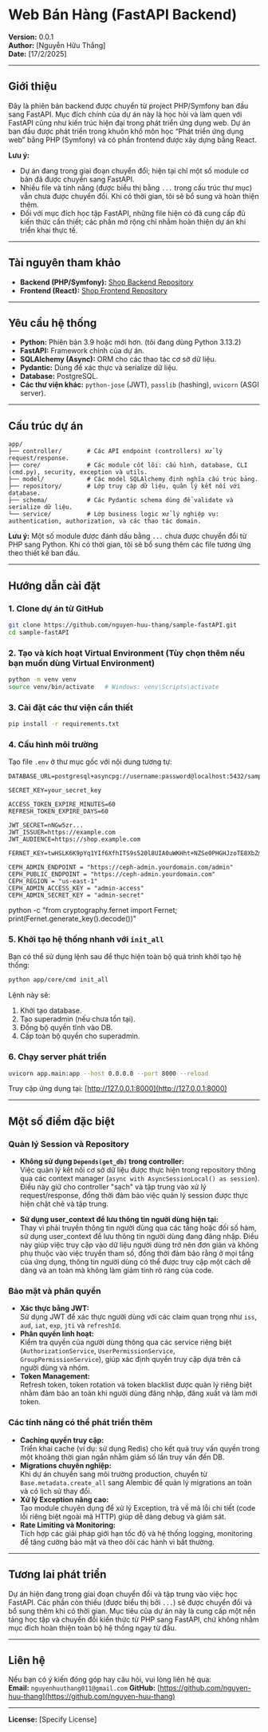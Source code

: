 # Web Bán Hàng (FastAPI Backend)

**Version:** 0.0.1  
**Author:** [Nguyễn Hữu Thắng]  
**Date:** [17/2/2025]

---

## Giới thiệu

Đây là phiên bản backend được chuyển từ project PHP/Symfony ban đầu sang FastAPI. Mục đích chính của dự án này là học hỏi và làm quen với FastAPI cũng như kiến trúc hiện đại trong phát triển ứng dụng web. Dự án ban đầu được phát triển trong khuôn khổ môn học “Phát triển ứng dụng web” bằng PHP (Symfony) và có phần frontend được xây dựng bằng React.

**Lưu ý:**

- Dự án đang trong giai đoạn chuyển đổi; hiện tại chỉ một số module cơ bản đã được chuyển sang FastAPI.  
- Nhiều file và tính năng (được biểu thị bằng `...` trong cấu trúc thư mục) vẫn chưa được chuyển đổi. Khi có thời gian, tôi sẽ bổ sung và hoàn thiện thêm.
- Đối với mục đích học tập FastAPI, những file hiện có đã cung cấp đủ kiến thức cần thiết; các phần mở rộng chỉ nhằm hoàn thiện dự án khi triển khai thực tế.

---

## Tài nguyên tham khảo

- **Backend (PHP/Symfony):** [Shop Backend Repository](https://github.com/nguyen-huu-thang/shop-backend.git)
- **Frontend (React):** [Shop Frontend Repository](https://github.com/nguyen-huu-thang/shop-frontend.git)

---

## Yêu cầu hệ thống

- **Python:** Phiên bản 3.9 hoặc mới hơn. (tôi đang dùng Python 3.13.2)
- **FastAPI:** Framework chính của dự án.
- **SQLAlchemy (Async):** ORM cho các thao tác cơ sở dữ liệu.
- **Pydantic:** Dùng để xác thực và serialize dữ liệu.
- **Database:** PostgreSQL.
- **Các thư viện khác:** `python-jose` (JWT), `passlib` (hashing), `uvicorn` (ASGI server).

---

## Cấu trúc dự án

```
app/
├── controller/       # Các API endpoint (controllers) xử lý request/response.
├── core/             # Các module cốt lõi: cấu hình, database, CLI (cmd.py), security, exception và utils.
├── model/            # Các model SQLAlchemy định nghĩa cấu trúc bảng.
├── repository/       # Lớp truy cập dữ liệu, quản lý kết nối với database.
├── schema/           # Các Pydantic schema dùng để validate và serialize dữ liệu.
└── service/          # Lớp business logic xử lý nghiệp vụ: authentication, authorization, và các thao tác domain.
```

**Lưu ý:** Một số module được đánh dấu bằng `...` chưa được chuyển đổi từ PHP sang Python. Khi có thời gian, tôi sẽ bổ sung thêm các file tương ứng theo thiết kế ban đầu.

---

## Hướng dẫn cài đặt

### 1. Clone dự án từ GitHub

```bash
git clone https://github.com/nguyen-huu-thang/sample-fastAPI.git
cd sample-fastAPI
```

### 2. Tạo và kích hoạt Virtual Environment (Tùy chọn thêm nếu bạn muốn dùng Virtual Environment)

```bash
python -m venv venv
source venv/bin/activate   # Windows: venv\Scripts\activate
```

### 3. Cài đặt các thư viện cần thiết

```bash
pip install -r requirements.txt
```

### 4. Cấu hình môi trường

Tạo file `.env` ở thư mục gốc với nội dung tương tự:

```env
DATABASE_URL=postgresql+asyncpg://username:password@localhost:5432/sample_fastapi

SECRET_KEY=your_secret_key

ACCESS_TOKEN_EXPIRE_MINUTES=60
REFRESH_TOKEN_EXPIRE_DAYS=60

JWT_SECRET=nNGw5zr...
JWT_ISSUER=https://example.com
JWT_AUDIENCE=https://shop.example.com

FERNET_KEY=twHSLK6K9pYq1YIf6XfhITS9s520l8UIA0uWKHht+NZSe0PHGHJzoTE8XbZmZ+9B

CEPH_ADMIN_ENDPOINT = "https://ceph-admin.yourdomain.com/admin"
CEPH_PUBLIC_ENDPOINT = "https://ceph-admin.yourdomain.com"
CEPH_REGION = "us-east-1"
CEPH_ADMIN_ACCESS_KEY = "admin-access"
CEPH_ADMIN_SECRET_KEY = "admin-secret"
```
python -c "from cryptography.fernet import Fernet; print(Fernet.generate_key().decode())"


### 5. Khởi tạo hệ thống nhanh với `init_all`

Bạn có thể sử dụng lệnh sau để thực hiện toàn bộ quá trình khởi tạo hệ thống:

```bash
python app/core/cmd init_all
```

Lệnh này sẽ:

1. Khởi tạo database.
2. Tạo superadmin (nếu chưa tồn tại).
3. Đồng bộ quyền tĩnh vào DB.
4. Cấp toàn bộ quyền cho superadmin.

### 6. Chạy server phát triển

```bash
uvicorn app.main:app --host 0.0.0.0 --port 8000 --reload
```

Truy cập ứng dụng tại: [http://127.0.0.1:8000](http://127.0.0.1:8000)

---

## Một số điểm đặc biệt

### Quản lý Session và Repository

- **Không sử dụng `Depends(get_db)` trong controller:**  
  Việc quản lý kết nối cơ sở dữ liệu được thực hiện trong repository thông qua các context manager (`async with AsyncSessionLocal() as session`). Điều này giữ cho controller "sạch" và tập trung vào xử lý request/response, đồng thời đảm bảo việc quản lý session được thực hiện chặt chẽ và tập trung.

- **Sử dụng user_context để lưu thông tin người dùng hiện tại:**  
  Thay vì phải truyền thông tin người dùng qua các tầng hoặc đối số hàm, sử dụng user_context để lưu thông tin người dùng đang đăng nhập. Điều này giúp việc truy cập vào dữ liệu người dùng trở nên đơn giản và không phụ thuộc vào việc truyền tham số, đồng thời đảm bảo rằng ở mọi tầng của ứng dụng, thông tin người dùng có thể được truy cập một cách dễ dàng và an toàn mà không làm giảm tính rõ ràng của code.
  
### Bảo mật và phân quyền

- **Xác thực bằng JWT:**  
  Sử dụng JWT để xác thực người dùng với các claim quan trọng như `iss`, `aud`, `iat`, `exp`, `jti` và `refreshId`.
- **Phân quyền linh hoạt:**  
  Kiểm tra quyền của người dùng thông qua các service riêng biệt (`AuthorizationService`, `UserPermissionService`, `GroupPermissionService`), giúp xác định quyền truy cập dựa trên cả người dùng và nhóm.
- **Token Management:**  
  Refresh token, token rotation và token blacklist được quản lý riêng biệt nhằm đảm bảo an toàn khi người dùng đăng nhập, đăng xuất và làm mới token.

### Các tính năng có thể phát triển thêm

- **Caching quyền truy cập:**  
  Triển khai cache (ví dụ: sử dụng Redis) cho kết quả truy vấn quyền trong một khoảng thời gian ngắn nhằm giảm số lần truy vấn đến DB.
- **Migrations chuyên nghiệp:**  
  Khi dự án chuyển sang môi trường production, chuyển từ `Base.metadata.create_all` sang Alembic để quản lý migrations an toàn và có lịch sử thay đổi.
- **Xử lý Exception nâng cao:**  
  Tạo module chuyên dụng để xử lý Exception, trả về mã lỗi chi tiết (code lỗi riêng biệt ngoài mã HTTP) giúp dễ dàng debug và giám sát.
- **Rate Limiting và Monitoring:**  
  Tích hợp các giải pháp giới hạn tốc độ và hệ thống logging, monitoring để tăng cường bảo mật và theo dõi các hành vi bất thường.

---

## Tương lai phát triển

Dự án hiện đang trong giai đoạn chuyển đổi và tập trung vào việc học FastAPI. Các phần còn thiếu (được biểu thị bởi `...`) sẽ được chuyển đổi và bổ sung thêm khi có thời gian. Mục tiêu của dự án này là cung cấp một nền tảng học tập và chuyển đổi kiến thức từ PHP sang FastAPI, chứ không nhằm mục đích hoàn thiện toàn bộ hệ thống ngay từ đầu.

---

## Liên hệ

Nếu bạn có ý kiến đóng góp hay câu hỏi, vui lòng liên hệ qua:  
**Email:** `nguyenhuuthang011@gmail.com`
**GitHub:** [https://github.com/nguyen-huu-thang](https://github.com/nguyen-huu-thang)

---

**License:** [Specify License]
